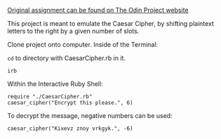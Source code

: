 [Original assignment can be found on The Odin Project website](https://www.theodinproject.com/courses/ruby-programming/lessons/building-blocks)

This project is meant to emulate the Caesar Cipher,
by shifting plaintext letters to the right by a given number of slots.



Clone project onto computer. Inside of the Terminal:


`cd` to directory with CaesarCipher.rb in it.


```
irb
```



Within the Interactive Ruby Shell:
```
require "./CaesarCipher.rb"
caesar_cipher("Encrypt this please.", 6)
```



To decrypt the message, negative numbers can be used:
```
caesar_cipher("Kixevz znoy vrkgyk.", -6)
```
